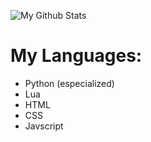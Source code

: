 ![My Github Stats](https://github-profile-trophy.vercel.app/?username=rafablog77)<br>
# My Languages:

* Python (especialized)
* Lua
* HTML
* CSS
* Javscript

